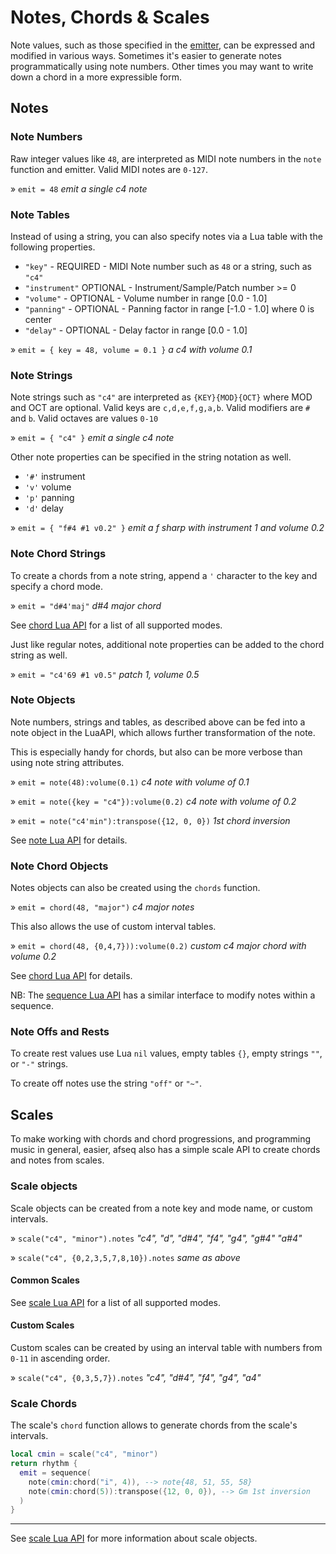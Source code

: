 # Notes, Chords & Scales

Note values, such as those specified in the [emitter](./emitter.md), can be expressed and modified in various ways. Sometimes it's easier to generate notes programmatically using note numbers. Other times you may want to write down a chord in a more expressible form. 

## Notes

### Note Numbers

Raw integer values like `48`, are interpreted as MIDI note numbers in the `note` function and emitter. Valid MIDI notes are `0-127`.  

» `emit = 48` *emit a single c4 note*

### Note Tables

Instead of using a string, you can also specify notes via a Lua table with the following properties.

- `"key"` - REQUIRED - MIDI Note number such as `48` or a string, such as `"c4"`
- `"instrument"` OPTIONAL - Instrument/Sample/Patch number >= 0
- `"volume"`  - OPTIONAL - Volume number in range [0.0 - 1.0]
- `"panning"` - OPTIONAL - Panning factor in range [-1.0 - 1.0] where 0 is center
- `"delay"` - OPTIONAL - Delay factor in range [0.0 - 1.0]

» `emit = { key = 48, volume = 0.1 }` *a c4 with volume 0.1*

### Note Strings

Note strings such as `"c4"` are interpreted as `{KEY}{MOD}{OCT}` where MOD and OCT are optional.
Valid keys are `c,d,e,f,g,a,b`. Valid modifiers are `#` and `b`. Valid octaves are values `0-10`

» `emit = { "c4" }` *emit a single c4 note*

Other note properties can be specified in the string notation as well.

- `'#'` instrument 
- `'v'` volume 
- `'p'` panning
- `'d'` delay

» `emit = { "f#4 #1 v0.2" }` *emit a f sharp with instrument 1 and volume 0.2*

### Note Chord Strings

To create a chords from a note string, append a `'` character to the key and specify a chord mode.

» `emit = "d#4'maj"` *d#4 major chord*

See [chord Lua API](../API/chord.md#ChordName) for a list of all supported modes.

Just like regular notes, additional note properties can be added to the chord string as well.

» `emit = "c4'69 #1 v0.5"` *patch 1, volume 0.5*

### Note Objects

Note numbers, strings and tables, as described above can be fed into a note object in the LuaAPI, which allows further transformation of the note.

This is especially handy for chords, but also can be more verbose than using note string attributes. 

» `emit = note(48):volume(0.1)` *c4 note with volume of 0.1*

» `emit = note({key = "c4"}):volume(0.2)` *c4 note with volume of 0.2*

» `emit = note("c4'min"):transpose({12, 0, 0})` *1st chord inversion*

See [note Lua API](../API/note.md) for details.

### Note Chord Objects

Notes objects can also be created using the `chords` function.

» `emit = chord(48, "major")` *c4 major notes*

This also allows the use of custom interval tables.

» `emit = chord(48, {0,4,7})):volume(0.2)` *custom c4 major chord with volume 0.2*

See [chord Lua API](../API/chord.md) for details.

NB: The [sequence Lua API](../API/note.md) has a similar interface to modify notes within a sequence.

### Note Offs and Rests

To create rest values use Lua `nil` values, empty tables `{}`, empty strings `""`, or `"-"` strings.

To create off notes use the string `"off"` or `"~"`.

## Scales

To make working with chords and chord progressions, and programming music in general, easier, afseq also has a simple scale API to create chords and notes from scales.


### Scale objects

Scale objects can be created from a note key and mode name, or custom intervals.

» `scale("c4", "minor").notes` *"c4", "d", "d#4", "f4", "g4", "g#4" "a#4"*

» `scale("c4", {0,2,3,5,7,8,10}).notes` *same as above*

#### Common Scales

See [scale Lua API](../API/scale.md#ScaleMode) for a list of all supported modes.

#### Custom Scales

Custom scales can be created by using an interval table with numbers from `0-11` in ascending order.

» `scale("c4", {0,3,5,7}).notes` *"c4", "d#4", "f4", "g4", "a4"*


### Scale Chords

The scale's `chord` function allows to generate chords from the scale's intervals.

```lua
local cmin = scale("c4", "minor")
return rhythm {
  emit = sequence(
    note(cmin:chord("i", 4)), --> note{48, 51, 55, 58}
    note(cmin:chord(5)):transpose({12, 0, 0}), --> Gm 1st inversion
  )
}
```

---

See [scale Lua API](../API/scale.md) for more information about scale objects.

